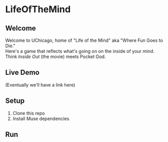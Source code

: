 # LifeOfTheMind

## Welcome

Welcome to UChicago, home of "Life of the Mind" aka "Where Fun Goes to Die."  
Here's a game that reflects what's going on on the inside of your mind. Think *Inside Out* (the movie) meets Pocket God.

## Live Demo

(Eventually we'll have a link here)

## Setup


1. Clone this repo
2. Install Muse dependencies

## Run